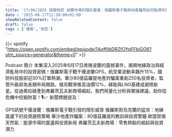 ```yaml
---
title: '17/06/2025 瑞閣快訊 波蘭市場的隱形雷霆：俄羅斯電子戰與地產騙局如何點燃你的投資火花'
date : '2025-06-17T11:58:00+02:00'
showRelatedContent: false
draft: false
tags : ['播客','快訊']
---
```

{{< spotify "https://open.spotify.com/embed/episode/1AoffilbDRZfOYqFFbiGO6?utm_source=generator&theme=0" >}}




Podcast 簡介
本集深入2025年6月17日席捲波蘭的震撼事件，揭開地緣政治與經濟亂局中的投資密碼！俄羅斯電子戰干擾波蘭GPS，航空業波動率飆升15%，國防科技股卻迎30%訂單熱潮。華沙80億茲羅提地產詐騙案重創250名投資者，監管升級卻為長期布局開路。俄烏戰爭推高油價12%，綠能與LNG基建成避險新星。從迪奧拉破產到弗羅茨瓦夫新商場崛起，我們用量化分析與實操建議，助你從危機中挖掘財富！🎙️📈
新聞標題提及：

GPS訊號干擾波蘭：俄羅斯電子戰引發的隱形威脅
俄羅斯對烏克蘭的猛攻：地緣震盪下的投資避險策略
華沙地產詐騙案：80億茲羅提的教訓與投資警鐘
歐盟禁俄天然氣：能源市場的震盪與投資新局
弗羅茨瓦夫新商場：零售熱點的崛起與投資潛力

